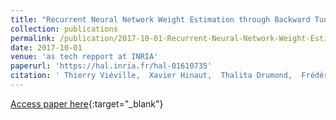 ```yaml
---
title: "Recurrent Neural Network Weight Estimation through Backward Tuning"
collection: publications
permalink: /publication/2017-10-01-Recurrent-Neural-Network-Weight-Estimation-through-Backward-Tuning
date: 2017-10-01
venue: 'as tech repport at INRIA'
paperurl: 'https://hal.inria.fr/hal-01610735'
citation: ' Thierry Viéville,  Xavier Hinaut,  Thalita Drumond,  Frédéric Alexandre, &quot;Recurrent Neural Network Weight Estimation through Backward Tuning.&quot; as tech repport at INRIA, 2017.'
---
```

[Access paper here](https://hal.inria.fr/hal-01610735){:target="_blank"}
